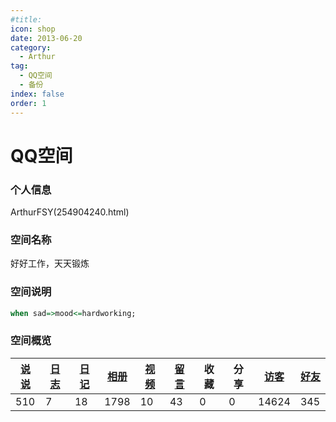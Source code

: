```yaml
---
#title: 
icon: shop
date: 2013-06-20
category:
  - Arthur
tag:
  - QQ空间
  - 备份
index: false
order: 1
---
```

# QQ空间

### 个人信息

ArthurFSY(254904240.html)

### 空间名称

好好工作，天天锻炼

### 空间说明

```VHDL
when sad=>mood<=hardworking;
```

### 空间概览

| [说说](/Arthur/Qzone/说说.html) | [日志](/Arthur/Qzone/日志) | [日记](/Arthur/Qzone/日记) | [相册](/Arthur/Qzone/相册) | [视频](/Arthur/Qzone/视频.html) | [留言](/Arthur/Qzone/留言.html) | 收藏 | 分享 | [访客](/Arthur/Qzone/访客.html) | [好友](/Arthur/Qzone/好友.html) |
| ---------------------------- | ----------------------- | ----------------------- | ----------------------- | ---------------------------- | ---------------------------- | ---- | ---- | ---------------------------- | ---------------------------- |
| 510                          | 7                       | 18                      | 1798                    | 10                           | 43                           | 0    | 0    | 14624                        | 345                          |
